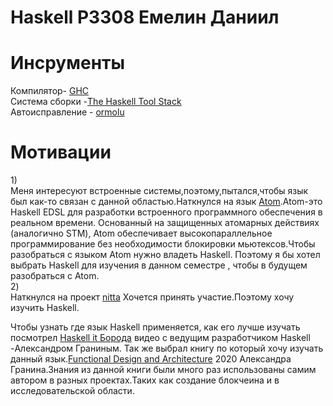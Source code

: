 # Haskell P3308 Емелин Даниил
# Инсрументы<br>
Компилятор- [GHC](https://www.haskell.org/ghc/)<br>
Система сборки -[The Haskell Tool Stack](https://docs.haskellstack.org/en/latest/)<br>
Автоисправление - [ormolu](https://github.com/tweag/ormolu?ysclid=m16plk82mg519570801)<br>
# Мотивации<br>
1)<br>
Меня интересуют встроенные системы,поэтому,пытался,чтобы язык был как-то связан с данной областью.Наткнулся на язык [Atom](https://hackage.haskell.org/package/atom ).Atom-это Haskell EDSL для разработки встроенного программного обеспечения в реальном времени. Основанный на защищенных атомарных действиях (аналогично STM), Atom обеспечивает высокопараллельное программирование без необходимости блокировки мьютексов.Чтобы разобраться с языком Atom нужно владеть Haskell. Поэтому я бы хотел выбрать Haskell для изучения в данном семестре , чтобы в будущем разобраться с Atom.
<br>2)<br> 
Наткнулся на проект [nitta](https://ryukzak.github.io/projects/nitta/)
Хочется принять участие.Поэтому хочу изучить Haskell. 

<br3>Чтобы узнать где язык Haskell применяется, как его лучше изучать
посмотрел  [Haskell it Борода](https://www.youtube.com/watch?v=fhMVCRWpNVc) видео с ведущим разработчиком Haskell -Александром Граниным. Так же выбрал книгу по который хочу изучать данный язык.[Functional Design and Architecture](https://vk.com/doc260340_514724634?hash=IIpm75Kkw9D42krKsXD7Wn8pmofnvwcnVgN8gnbzZCP) 2020 Александра Гранина.Знания из данной книги были много раз использованы самим автором в разных проектах.Таких как создание блокчеина и в исследовательской области.
